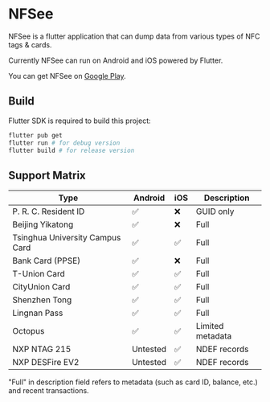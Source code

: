 # NFSee

NFSee is a flutter application that can dump data from various types of NFC tags & cards.

Currently NFSee can run on Android and iOS powered by Flutter.

You can get NFSee on [Google Play](https://play.google.com/store/apps/details?id=im.nfc.nfsee).

## Build

Flutter SDK is required to build this project:

``` bash
flutter pub get
flutter run # for debug version
flutter build # for release version
```

## Support Matrix

| Type                            | Android  | iOS  | Description      |
| ------------------------------- | -------- | ---- | ---------------- |
| P. R. C. Resident ID            | ✅️        | ❌    | GUID only        |
| Beijing Yikatong                | ✅️        | ❌    | Full             |
| Tsinghua University Campus Card | ✅️        | ✅️    | Full             |
| Bank Card (PPSE)                | ✅️        | ❌    | Full             |
| T-Union Card                    | ✅️        | ✅️    | Full             |
| CityUnion Card                  | ✅️        | ✅️    | Full             |
| Shenzhen Tong                   | ✅️        | ✅️    | Full             |
| Lingnan Pass                    | ✅️        | ✅️    | Full             |
| Octopus                         | ✅️        | ✅️    | Limited metadata |
| NXP NTAG 215                    | Untested | ✅️    | NDEF records     |
| NXP DESFire EV2                 | Untested | ✅️    | NDEF records     |

"Full" in description field refers to metadata (such as card ID, balance, etc.) and recent transactions.
